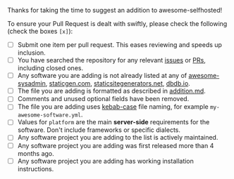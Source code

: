 <!-- DO NOT DELETE THE TEXT BELOW if you are adding new software to the list. Please make sure relevant boxes are checked [x] -->

Thanks for taking the time to suggest an addition to awesome-selfhosted! 

To ensure your Pull Request is dealt with swiftly, please check the following (check the boxes `[x]`):
- [ ] Submit one item per pull request. This eases reviewing and speeds up inclusion.
- [ ] You have searched the repository for any relevant [issues](https://github.com/awesome-selfhosted/awesome-selfhosted-data/issues) or [PRs](https://github.com/awesome-selfhosted/awesome-selfhosted-data/pulls), including closed ones.
- [ ] Any software you are adding is not already listed at any of [awesome-sysadmin](https://github.com/n1trux/awesome-sysadmin), [staticgen.com](https://www.staticgen.com/), [staticsitegenerators.net](https://staticsitegenerators.net/), [dbdb.io](https://dbdb.io/browse).
- [ ] The file you are adding is formatted as described in [addition.md](https://github.com/awesome-selfhosted/awesome-selfhosted-data/blob/master/.github/ISSUE_TEMPLATE/addition.md).
- [ ] Comments and unused optional fields have been removed.
- [ ] The file you are adding uses [kebab-case](https://en.wikipedia.org/wiki/Letter_case#Kebab_case) file naming, for example `my-awesome-software.yml`.
- [ ] Values for `platform` are the main **server-side** requirements for the software. Don't include frameworks or specific dialects.
- [ ] Any software project you are adding to the list is actively maintained.
- [ ] Any software project you are adding was first released more than 4 months ago.
- [ ] Any software project you are adding has working installation instructions.
